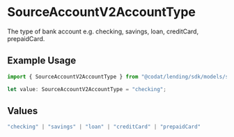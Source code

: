 # SourceAccountV2AccountType

The type of bank account e.g. checking, savings, loan, creditCard, prepaidCard.

## Example Usage

```typescript
import { SourceAccountV2AccountType } from "@codat/lending/sdk/models/shared";

let value: SourceAccountV2AccountType = "checking";
```

## Values

```typescript
"checking" | "savings" | "loan" | "creditCard" | "prepaidCard"
```
